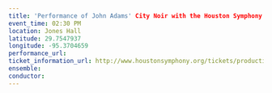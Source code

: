 ```yaml
---
title: 'Performance of John Adams' City Noir with the Houston Symphony'
event_time: 02:30 PM
location: Jones Hall
latitude: 29.7547937
longitude: -95.3704659
performance_url: 
ticket_information_url: http://www.houstonsymphony.org/tickets/production/detail?id=5060 
ensemble: 
conductor: 
---
```


